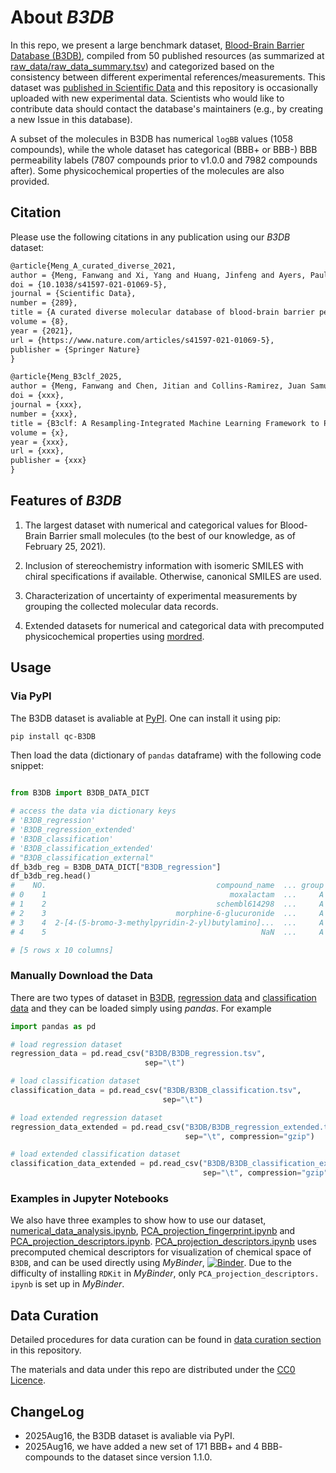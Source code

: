 # About *B3DB*

In this repo, we present a large benchmark dataset, [Blood-Brain Barrier Database (B3DB)](https://www.nature.com/articles/s41597-021-01069-5), compiled
from 50 published resources (as summarized at
[raw_data/raw_data_summary.tsv](raw_data/raw_data_summary.tsv)) and categorized based on
the consistency between different experimental references/measurements. This dataset was [published in Scientific Data](https://www.nature.com/articles/s41597-021-01069-5) and this repository is occasionally uploaded with new experimental data. Scientists who would like to contribute data should contact the database's maintainers (e.g., by creating a new Issue in this database).

A subset of the
molecules in B3DB has numerical `logBB` values (1058 compounds), while the whole dataset
has categorical (BBB+ or BBB-) BBB permeability labels (7807 compounds prior to v1.0.0 and 7982 compounds after). Some physicochemical properties
of the molecules are also provided.

## Citation

Please use the following citations in any publication using our *B3DB* dataset:

```md
@article{Meng_A_curated_diverse_2021,
author = {Meng, Fanwang and Xi, Yang and Huang, Jinfeng and Ayers, Paul W.},
doi = {10.1038/s41597-021-01069-5},
journal = {Scientific Data},
number = {289},
title = {A curated diverse molecular database of blood-brain barrier permeability with chemical descriptors},
volume = {8},
year = {2021},
url = {https://www.nature.com/articles/s41597-021-01069-5},
publisher = {Springer Nature}
}

@article{Meng_B3clf_2025,
author = {Meng, Fanwang and Chen, Jitian and Collins-Ramirez, Juan Samuel and Ayers, Paul W.},
doi = {xxx},
journal = {xxx},
number = {xxx},
title = {B3clf: A Resampling-Integrated Machine Learning Framework to Predict Blood-Brain Barrier Permeability},
volume = {x},
year = {xxx},
url = {xxx},
publisher = {xxx}
}
```

## Features of *B3DB*

1. The largest dataset with numerical and categorical values for Blood-Brain Barrier small molecules
    (to the best of our knowledge, as of February 25, 2021).

2. Inclusion of stereochemistry information with isomeric SMILES with chiral specifications if
    available. Otherwise, canonical SMILES are used.

3. Characterization of uncertainty of experimental measurements by grouping the collected molecular
    data records.

4. Extended datasets for numerical and categorical data with precomputed physicochemical properties
    using [mordred](https://github.com/mordred-descriptor/mordred).

## Usage

### Via PyPI

The B3DB dataset is avaliable at [PyPI](https://pypi.org/project/qc-B3DB/). One can install it using pip:

```bash
pip install qc-B3DB
```

Then load the data (dictionary of `pandas` dataframe) with the following code snippet:

```python

from B3DB import B3DB_DATA_DICT

# access the data via dictionary keys
# 'B3DB_regression'
# 'B3DB_regression_extended'
# 'B3DB_classification'
# 'B3DB_classification_extended'
# "B3DB_classification_external"
df_b3db_reg = B3DB_DATA_DICT["B3DB_regression"]
df_b3db_reg.head()
#    NO.                                      compound_name  ... group comments
# 0    1                                         moxalactam  ...     A      NaN
# 1    2                                      schembl614298  ...     A      NaN
# 2    3                             morphine-6-glucuronide  ...     A      NaN
# 3    4  2-[4-(5-bromo-3-methylpyridin-2-yl)butylamino]...  ...     A      NaN
# 4    5                                                NaN  ...     A      NaN

# [5 rows x 10 columns]

```

### Manually Download the Data

There are two types of dataset in [B3DB](B3DB), [regression data](B3DB/B3DB_regression.tsv)
and [classification data](B3DB/B3DB_classification.tsv) and they can be loaded simply using *pandas*. For example

```python
import pandas as pd

# load regression dataset
regression_data = pd.read_csv("B3DB/B3DB_regression.tsv",
                              sep="\t")

# load classification dataset
classification_data = pd.read_csv("B3DB/B3DB_classification.tsv",
                                  sep="\t")

# load extended regression dataset
regression_data_extended = pd.read_csv("B3DB/B3DB_regression_extended.tsv.gz",
                                       sep="\t", compression="gzip")

# load extended classification dataset
classification_data_extended = pd.read_csv("B3DB/B3DB_classification_extended.tsv.gz",
                                           sep="\t", compression="gzip")

```

### Examples in Jupyter Notebooks

We also have three examples to show how to use our dataset,
[numerical_data_analysis.ipynb](notebooks/numerical_data_analysis.ipynb),
[PCA_projection_fingerprint.ipynb](notebooks/PCA_projection_fingerprint.ipynb) and
[PCA_projection_descriptors.ipynb](notebooks/PCA_projection_descriptors.ipynb).
[PCA_projection_descriptors.ipynb](notebooks/PCA_projection_descriptors.ipynb) uses precomputed
chemical descriptors for visualization of chemical space of `B3DB`, and can be used directly
using *MyBinder*,
[![Binder](https://mybinder.org/badge_logo.svg)](https://mybinder.org/v2/gh/theochem/B3DB/main?filepath=notebooks%2FPCA_projection_descriptors.ipynb).
Due to the difficulty of installing `RDKit` in *MyBinder*, only `PCA_projection_descriptors.
ipynb` is set up in *MyBinder*.

## Data Curation

Detailed procedures for data curation can be found in [data curation section](data_curation/) in this repository.

The materials and data under this repo are distributed under the
[CC0 Licence](http://creativecommons.org/publicdomain/zero/1.0/).

## ChangeLog

- 2025Aug16, the B3DB dataset is avaliable via PyPI.
- 2025Aug16, we have added a new set of 171 BBB+ and 4 BBB- compounds to the dataset since
  version 1.1.0.

